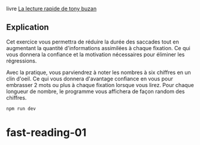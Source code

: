 livre [La lecture rapide de tony buzan](https://www.amazon.fr/lecture-rapide-Tony-Buzan/dp/2212552157)

## Explication

Cet exercice vous permettra de réduire la durée des saccades tout en augmentant la quantité d'informations assimilées à chaque fixation. Ce qui vous donnera la confiance et la motivation nécessaires pour éliminer les régressions.

Avec la pratique, vous parviendrez à noter les nombres à six chiffres en un clin d'oeil. Ce qui vous donnera d'avantage confiance en vous pour embrasser 2 mots ou plus à chaque fixation lorsque vous lirez. Pour chaque longueur de nombre, le programme vous affichera de façon random des chiffres.

```bash
npm run dev
```

# fast-reading-01